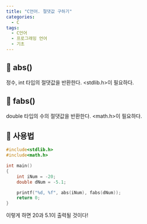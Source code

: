 ```yaml
---
title: "C언어. 절댓값 구하기"
categories:
  - C
tags:
  - C언어
  - 프로그래밍 언어
  - 기초
---
```


## 🌟 abs()

정수, int 타입의 절댓값을 반환한다. <stdlib.h>이 필요하다.

## 🌟 fabs()

double 타입의 수의 절댓값을 반환한다. <math.h>이 필요하다.

## 🌟 사용법

```c
#include<stdlib.h>
#include<math.h>

int main()
{
	int iNum = -20;
	double dNum = -5.1;

	printf("%d, %f", abs(iNum), fabs(dNum));
	return 0;
}
```

이렇게 하면 20과 5.1이 출력될 것이다!